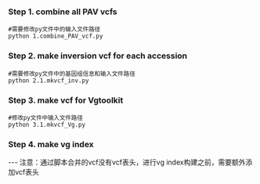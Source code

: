 ### Step 1. combine all PAV vcfs
```shell
#需要修改py文件中的输入文件路径
python 1.combine_PAV_vcf.py
```

### Step 2. make inversion vcf for each accession
```shell
#需要修改py文件中的基因组信息和输入文件路径
python 2.1.mkvcf_inv.py
```

### Step 3. make vcf for Vgtoolkit
```shell
#修改py文件中输入文件路径
python 3.1.mkvcf_Vg.py
```
### Step 4. make vg index

--- 注意：通过脚本合并的vcf没有vcf表头，进行vg index构建之前，需要额外添加vcf表头
